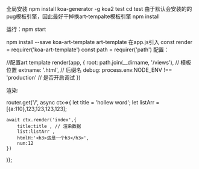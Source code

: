 全局安装 npm install koa-generator -g
koa2 test
cd test
由于默认会安装的的pug模板引擎，因此最好干掉换art-tempalte模板引擎
npm install

运行：npm start

npm install --save koa-art-template art-template
在app.js引入
const render = requirer('koa-art-template')
const path = requirer('path')
配置：

//配置art template
render(app, {
    root: path.join(__dirname, '/views'),  // 模板位置
    extname: '.html', // 后缀名
    debug: process.env.NODE_ENV !== 'production' // 是否开启调试
})

渲染:

router.get('/', async ctx=>{
    let title = 'hollew word';
    let listArr = [{a:110},123,123,123,123];
 
    await ctx.render('index',{
        title:title , // 渲染数据
        list:listArr ,
        htmlH:'<h3>这是一个h3</h3>',
        num:12
    })
)};